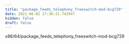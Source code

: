```yaml
---
title: "package_feeds_telephony_freeswitch-mod-bcg729"
date: 2021-06-01 17:36:21.742947
hidden: false
draft: false
---
```


x86/64/package_feeds_telephony_freeswitch-mod-bcg729

